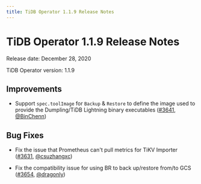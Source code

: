 ```yaml
---
title: TiDB Operator 1.1.9 Release Notes
---
```


# TiDB Operator 1.1.9 Release Notes

Release date: December 28, 2020

TiDB Operator version: 1.1.9

## Improvements

- Support `spec.toolImage` for `Backup` & `Restore` to define the image used to provide the Dumpling/TiDB Lightning binary executables ([#3641](https://github.com/pingcap/tidb-operator/pull/3641), [@BinChenn](https://github.com/BinChenn))

## Bug Fixes

- Fix the issue that Prometheus can't pull metrics for TiKV Importer ([#3631](https://github.com/pingcap/tidb-operator/pull/3631), [@csuzhangxc](https://github.com/csuzhangxc))

- Fix the compatibility issue for using BR to back up/restore from/to GCS ([#3654](https://github.com/pingcap/tidb-operator/pull/3654), [@dragonly](https://github.com/dragonly))

